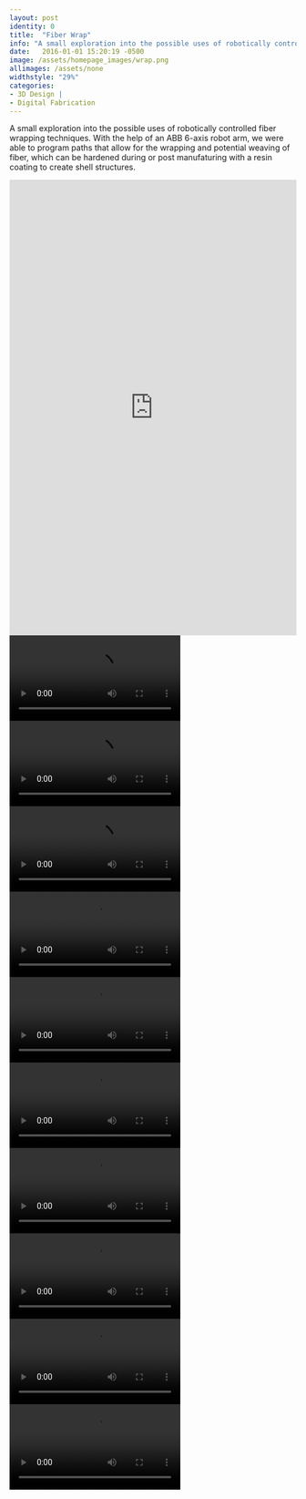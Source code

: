 ```yaml
---
layout: post
identity: 0
title:  "Fiber Wrap"
info: "A small exploration into the possible uses of robotically controlled fiber wrapping techniques"
date:   2016-01-01 15:20:19 -0500
image: /assets/homepage_images/wrap.png
allimages: /assets/none
widthstyle: "29%"
categories:
- 3D Design |
- Digital Fabrication
---
```

A small exploration into the possible uses of robotically controlled fiber wrapping techniques. With the help of an ABB 6-axis robot arm, we were able to program paths that allow for the wrapping and potential weaving of fiber, which can be hardened during or post manufaturing with a resin coating to create shell structures. 

<iframe src="https://player.vimeo.com/video/119343592#t=14s?autoplay=1&loop=1&autopause=0" width="100%" height="800px" frameborder="0" webkitallowfullscreen mozallowfullscreen allowfullscreen></iframe>


<div>
  <video autoPlay loop>
    <source src="/assets/video/wrap/1.mp4" type="video/mp4"/>
  </video>
</div>

<div>
  <video autoPlay loop>
    <source src="/assets/video/wrap/2.mp4" type="video/mp4"/>
  </video>
</div>

<div>
  <video autoPlay loop>
    <source src="/assets/video/wrap/3.mp4" type="video/mp4"/>
  </video>
</div>

<div>
  <video autoPlay loop>
    <source src="/assets/video/wrap/4.mp4" type="video/mp4"/>
  </video>
</div>

<div>
  <video autoPlay loop>
    <source src="/assets/video/wrap/5.mp4" type="video/mp4"/>
  </video>
</div>

<div>
  <video autoPlay loop>
    <source src="/assets/video/wrap/6.mp4" type="video/mp4"/>
  </video>
</div>

<div>
  <video autoPlay loop>
    <source src="/assets/video/wrap/7.mp4" type="video/mp4"/>
  </video>
</div>

<div>
  <video autoPlay loop>
    <source src="/assets/video/wrap/8.mp4" type="video/mp4"/>
  </video>
</div>

<div>
  <video autoPlay loop>
    <source src="/assets/video/wrap/9.mp4" type="video/mp4"/>
  </video>
</div>

<div>
  <video autoPlay loop>
    <source src="/assets/video/wrap/10.mp4" type="video/mp4"/>
  </video>
</div>




